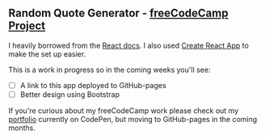 ## Random Quote Generator - [freeCodeCamp Project](https://learn.freecodecamp.org/front-end-libraries/front-end-libraries-projects/build-a-random-quote-machine)

I heavily borrowed from the [React docs](https://reactjs.org/).
I also used [Create React App](https://github.com/facebook/create-react-app) to make the set up easier.

This is a work in progress so in the coming weeks you'll see:
- [ ] A link to this app deployed to GitHub-pages
- [ ] Better design using Bootstrap

If you're curious about my freeCodeCamp work please check out my [portfolio](https://codepen.io/marvokdolor/full/bmLbQy/) currently on CodePen, but moving to GitHub-pages in the coming months.
